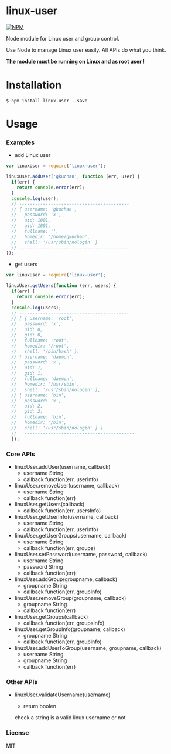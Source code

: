 linux-user
==========

[![NPM](https://nodei.co/npm/linux-user.png?downloads=true&downloadRank=true&stars=true)](https://nodei.co/npm/linux-user/)

Node module for Linux user and group control.

Use Node to manage Linux user easily. All APIs do what you think.

**The module must be running on Linux and as root user !**

Installation
=============

`$ npm install linux-user --save`

Usage
=============

### Examples

* add Linux user

```js
var linuxUser = require('linux-user');

linuxUser.addUser('gkuchan', function (err, user) {
  if(err) {
    return console.error(err);
  }
  console.log(user);
  // ------------------------------------------
  // { username: 'gkuchan',
  //   password: 'x',
  //   uid: 1001,
  //   gid: 1001,
  //   fullname: '',
  //   homedir: '/home/gkuchan',
  //   shell: '/usr/sbin/nologin' }
  // ------------------------------------------
});
```
* get users

```js
var linuxUser = require('linux-user');

linuxUser.getUsers(function (err, users) {
  if(err) {
    return console.error(err);
  }
  console.log(users);
  // ------------------------------------------
  // [ { username: 'root',
  //   password: 'x',
  //   uid: 0,
  //   gid: 0,
  //   fullname: 'root',
  //   homedir: '/root',
  //   shell: '/bin/bash' },
  // { username: 'daemon',
  //   password: 'x',
  //   uid: 1,
  //   gid: 1,
  //   fullname: 'daemon',
  //   homedir: '/usr/sbin',
  //   shell: '/usr/sbin/nologin' },
  // { username: 'bin',
  //   password: 'x',
  //   uid: 2,
  //   gid: 2,
  //   fullname: 'bin',
  //   homedir: '/bin',
  //   shell: '/usr/sbin/nologin' } ]
  //   ------------------------------------------
  });
```

### Core APIs

* linuxUser.addUser(username, callback)
	* username String
	* callback function(err, userInfo)
* linuxUser.removeUser(username, callback)
	* username String
	* callback function(err)
* linuxUser.getUsers(callback)
	* callback function(err, usersInfo)
* linuxUser.getUserInfo(username, callback)
	* username String
	* callback function(err, userInfo)
* linuxUser.getUserGroups(username, callback)
	* username String
	* callback function(err, groups)
* linuxUser.setPassword(username, password, callback)
	* username String
	* password String
	* callback function(err)
* linuxUser.addGroup(groupname, callback)
	* groupname String
	* callback function(err, groupInfo)
* linuxUser.removeGroup(groupname, callback)
	* groupname String
	* callback function(err)
* linuxUser.getGroups(callback)
	* callback function(err, groupsInfo)
* linuxUser.getGroupInfo(groupname, callback)
	* groupname String
	* callback function(err, groupInfo)
* linuxUser.addUserToGroup(username, groupname, callback)
	* username String
	* groupname String
	* callback function(err)

### Other APIs

* linuxUser.validateUsername(username)
	* return boolen
	
	check a string is a valid linux username or not
	
### License

MIT

